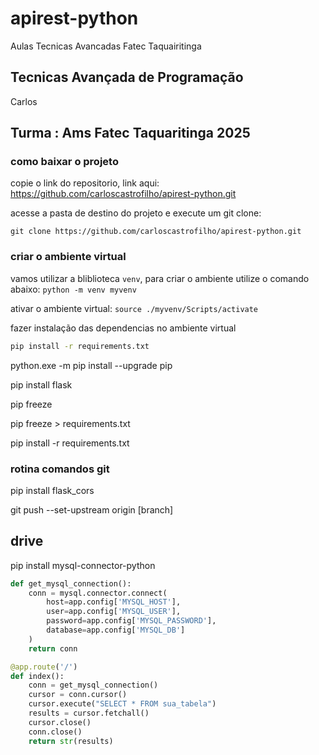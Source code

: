 # apirest-python
Aulas Tecnicas Avancadas Fatec Taquairitinga

## Tecnicas Avançada de Programação
Carlos 

## Turma : Ams Fatec Taquaritinga 2025

### como baixar o projeto
copie o link do repositorio, link aqui: https://github.com/carloscastrofilho/apirest-python.git

acesse a pasta de destino do projeto e execute um git clone:

`git clone https://github.com/carloscastrofilho/apirest-python.git`


### criar o ambiente virtual
vamos utilizar a bliblioteca `venv`, para criar o ambiente utilize o comando abaixo:
`python -m venv myvenv`

ativar o ambiente virtual:
`source ./myvenv/Scripts/activate`

fazer instalação das dependencias no ambiente virtual
```bash
pip install -r requirements.txt
``` 

python.exe -m pip install --upgrade pip



pip install flask

pip freeze

pip freeze > requirements.txt

pip install -r requirements.txt

### rotina comandos git

pip install flask_cors

git push --set-upstream origin [branch]
## drive

pip install mysql-connector-python

```python
def get_mysql_connection():
    conn = mysql.connector.connect(
        host=app.config['MYSQL_HOST'],
        user=app.config['MYSQL_USER'],
        password=app.config['MYSQL_PASSWORD'],
        database=app.config['MYSQL_DB']
    )
    return conn

@app.route('/')
def index():
    conn = get_mysql_connection()
    cursor = conn.cursor()
    cursor.execute("SELECT * FROM sua_tabela")
    results = cursor.fetchall()
    cursor.close()
    conn.close()
    return str(results)
```